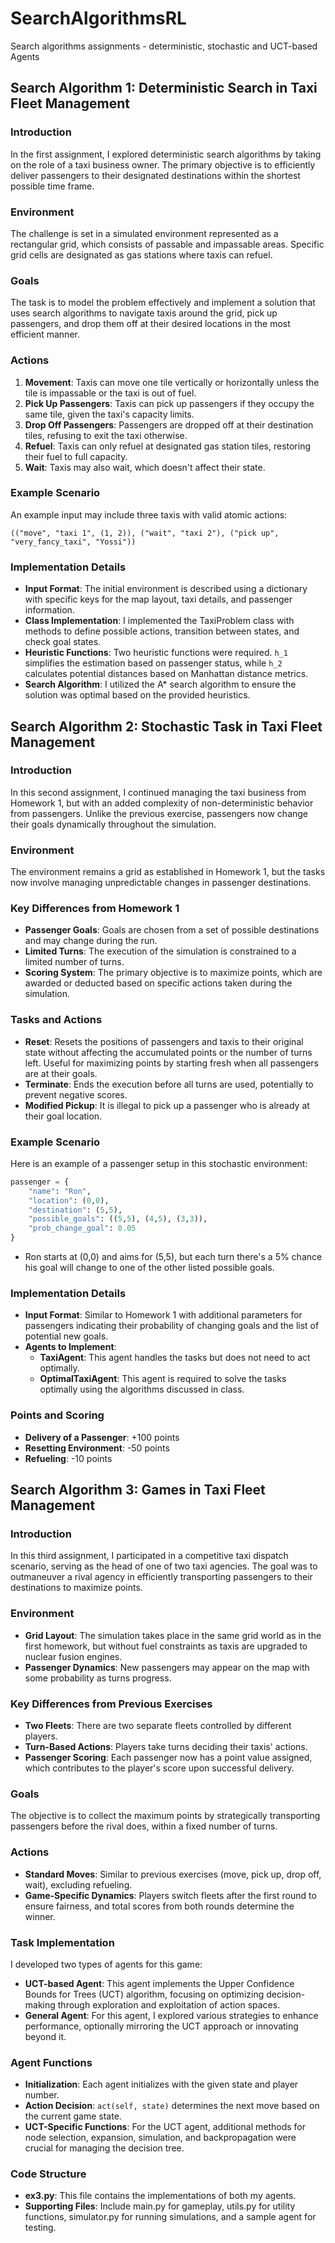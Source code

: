 # SearchAlgorithmsRL
Search algorithms assignments - deterministic, stochastic and UCT-based Agents

## Search Algorithm 1: Deterministic Search in Taxi Fleet Management

### Introduction
In the first assignment, I explored deterministic search algorithms by taking on the role of a taxi business owner. The primary objective is to efficiently deliver passengers to their designated destinations within the shortest possible time frame.

### Environment
The challenge is set in a simulated environment represented as a rectangular grid, which consists of passable and impassable areas. Specific grid cells are designated as gas stations where taxis can refuel.

### Goals
The task is to model the problem effectively and implement a solution that uses search algorithms to navigate taxis around the grid, pick up passengers, and drop them off at their desired locations in the most efficient manner.

### Actions
1. **Movement**: Taxis can move one tile vertically or horizontally unless the tile is impassable or the taxi is out of fuel.
2. **Pick Up Passengers**: Taxis can pick up passengers if they occupy the same tile, given the taxi's capacity limits.
3. **Drop Off Passengers**: Passengers are dropped off at their destination tiles, refusing to exit the taxi otherwise.
4. **Refuel**: Taxis can only refuel at designated gas station tiles, restoring their fuel to full capacity.
5. **Wait**: Taxis may also wait, which doesn't affect their state.

### Example Scenario
An example input may include three taxis with valid atomic actions:
```
(("move", "taxi 1", (1, 2)), ("wait", "taxi 2"), ("pick up", "very_fancy_taxi", "Yossi"))
```

### Implementation Details
- **Input Format**: The initial environment is described using a dictionary with specific keys for the map layout, taxi details, and passenger information.
- **Class Implementation**: I implemented the TaxiProblem class with methods to define possible actions, transition between states, and check goal states.
- **Heuristic Functions**: Two heuristic functions were required. `h_1` simplifies the estimation based on passenger status, while `h_2` calculates potential distances based on Manhattan distance metrics.
- **Search Algorithm**: I utilized the A* search algorithm to ensure the solution was optimal based on the provided heuristics.

## Search Algorithm 2: Stochastic Task in Taxi Fleet Management

### Introduction
In this second assignment, I continued managing the taxi business from Homework 1, but with an added complexity of non-deterministic behavior from passengers. Unlike the previous exercise, passengers now change their goals dynamically throughout the simulation.

### Environment
The environment remains a grid as established in Homework 1, but the tasks now involve managing unpredictable changes in passenger destinations. 

### Key Differences from Homework 1
- **Passenger Goals**: Goals are chosen from a set of possible destinations and may change during the run.
- **Limited Turns**: The execution of the simulation is constrained to a limited number of turns.
- **Scoring System**: The primary objective is to maximize points, which are awarded or deducted based on specific actions taken during the simulation.

### Tasks and Actions
- **Reset**: Resets the positions of passengers and taxis to their original state without affecting the accumulated points or the number of turns left. Useful for maximizing points by starting fresh when all passengers are at their goals.
- **Terminate**: Ends the execution before all turns are used, potentially to prevent negative scores.
- **Modified Pickup**: It is illegal to pick up a passenger who is already at their goal location.

### Example Scenario
Here is an example of a passenger setup in this stochastic environment:
```python
passenger = {
    "name": "Ron",
    "location": (0,0),
    "destination": (5,5),
    "possible_goals": ((5,5), (4,5), (3,3)),
    "prob_change_goal": 0.05
}
```
- Ron starts at (0,0) and aims for (5,5), but each turn there's a 5% chance his goal will change to one of the other listed possible goals.

### Implementation Details
- **Input Format**: Similar to Homework 1 with additional parameters for passengers indicating their probability of changing goals and the list of potential new goals.
- **Agents to Implement**:
  - **TaxiAgent**: This agent handles the tasks but does not need to act optimally.
  - **OptimalTaxiAgent**: This agent is required to solve the tasks optimally using the algorithms discussed in class.

### Points and Scoring
- **Delivery of a Passenger**: +100 points
- **Resetting Environment**: -50 points
- **Refueling**: -10 points

## Search Algorithm 3: Games in Taxi Fleet Management

### Introduction
In this third assignment, I participated in a competitive taxi dispatch scenario, serving as the head of one of two taxi agencies. The goal was to outmaneuver a rival agency in efficiently transporting passengers to their destinations to maximize points.

### Environment
- **Grid Layout**: The simulation takes place in the same grid world as in the first homework, but without fuel constraints as taxis are upgraded to nuclear fusion engines.
- **Passenger Dynamics**: New passengers may appear on the map with some probability as turns progress.

### Key Differences from Previous Exercises
- **Two Fleets**: There are two separate fleets controlled by different players.
- **Turn-Based Actions**: Players take turns deciding their taxis' actions.
- **Passenger Scoring**: Each passenger now has a point value assigned, which contributes to the player's score upon successful delivery.

### Goals
The objective is to collect the maximum points by strategically transporting passengers before the rival does, within a fixed number of turns.

### Actions
- **Standard Moves**: Similar to previous exercises (move, pick up, drop off, wait), excluding refueling.
- **Game-Specific Dynamics**: Players switch fleets after the first round to ensure fairness, and total scores from both rounds determine the winner.

### Task Implementation
I developed two types of agents for this game:
- **UCT-based Agent**: This agent implements the Upper Confidence Bounds for Trees (UCT) algorithm, focusing on optimizing decision-making through exploration and exploitation of action spaces.
- **General Agent**: For this agent, I explored various strategies to enhance performance, optionally mirroring the UCT approach or innovating beyond it.

### Agent Functions
- **Initialization**: Each agent initializes with the given state and player number.
- **Action Decision**: `act(self, state)` determines the next move based on the current game state.
- **UCT-Specific Functions**: For the UCT agent, additional methods for node selection, expansion, simulation, and backpropagation were crucial for managing the decision tree.

### Code Structure
- **ex3.py**: This file contains the implementations of both my agents.
- **Supporting Files**: Include main.py for gameplay, utils.py for utility functions, simulator.py for running simulations, and a sample agent for testing.
